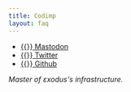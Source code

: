 ```yaml
---
title: Codimp
layout: faq
--- 
```

* [{{<fa fa-mastodon>}} Mastodon](https://mastodon.social/@codeurimpulsif)
* [{{<fa fa-twitter>}} Twitter](https://twitter.com/codeurimpulsif)
* [{{<fa fa-github>}} Github](https://github.com/codeurimpulsiaf)

*Master of εxodus's infrastructure.*
